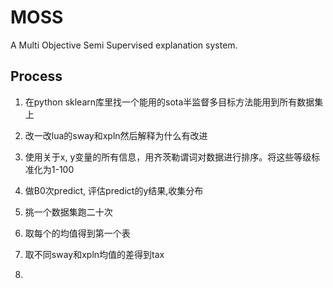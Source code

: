 # MOSS
A Multi Objective Semi Supervised explanation system.

## Process
1. 在python sklearn库里找一个能用的sota半监督多目标方法能用到所有数据集上
2. 改一改lua的sway和xpln然后解释为什么有改进
3. 使用关于x, y变量的所有信息，用齐茨勒谓词对数据进行排序。将这些等级标准化为1-100
4. 做B0次predict, 评估predict的y结果,收集分布




1. 挑一个数据集跑二十次
2. 取每个的均值得到第一个表
3. 取不同sway和xpln均值的差得到tax
4. 